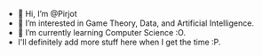 - 👋 Hi, I’m @Pirjot
- 👀 I’m interested in Game Theory, Data, and Artificial Intelligence.
- 🌱 I’m currently learning Computer Science :O.
- I'll definitely add more stuff here when I get the time :P.

<!---
Pirjot/Pirjot is a ✨ special ✨ repository because its `README.md` (this file) appears on your GitHub profile.
You can click the Preview link to take a look at your changes.
--->

